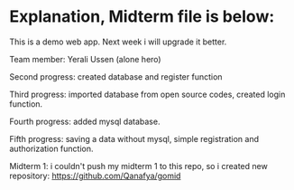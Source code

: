 # Explanation, Midterm file is below:

This is a demo web app. Next week i will upgrade it better.

Team member:
Yerali Ussen  (alone hero)

Second progress: created database and register function

Third progress: imported database from open source codes, created login function. 

Fourth progress: added mysql database.

Fifth progress: saving a data without mysql, simple registration and authorization function.

Midterm 1: i couldn't push my midterm 1 to this repo, so i created new repository: https://github.com/Qanafya/gomid
